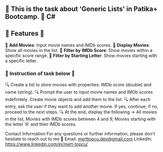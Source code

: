 ## :notebook: This is the task about 'Generic Lists' in Patika+ Bootcamp. :notebook: C#

## :flashlight: Features :flashlight:
:key: **Add Movies**: Input movie names and IMDb scores.
:key: **Display Movies**: Show all movies in the list.
:key: **Filter by IMDb Score**: Show movies within a specific score range.
:key: **Filter by Starting Letter**: Show movies starting with a specific letter.

###  :page_with_curl: Instruction of task below :page_with_curl: 
:mag: Create a list to store movies with properties: IMDb score (double) and name (string).
:mag: Prompt the user to input movie names and IMDb scores indefinitely. Create movie objects and add them to the list.
:mag: After each entry, ask the user if they want to add another movie. If yes, continue; if no, proceed to the next steps.
:mag: At the end, display the following -> All movies in the list, Movies with IMDb scores between 4 and 9, Movies starting with the letter 'A' and their IMDb scores.

Contact Information
For any questions or further information, please don't hesitate to reach out to me :pray:
Email: merttopcu.dev@gmail.com
LinkedIn: https://www.linkedin.com/in/mert-topcu/
